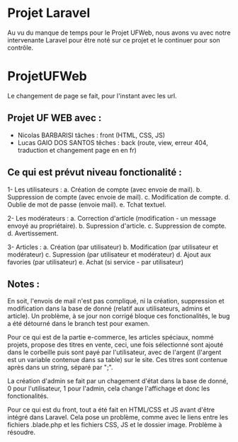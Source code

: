 # Projet Laravel

Au vu du manque de temps pour le Projet UFWeb, nous avons vu avec notre intervenante Laravel pour être noté sur ce projet et le continuer pour son contrôle.

# ProjetUFWeb

Le changement de page se fait, pour l'instant avec les url.

## Projet UF WEB avec :

- Nicolas BARBARISI
    tâches : front (HTML, CSS, JS)
- Lucas GAIO DOS SANTOS
    têches : back (route, view, erreur 404, traduction et changement page en en fr)



## Ce qui est prévut niveau fonctionalité :

1- Les utilisateurs :
 a. Création de compte (avec envoie de mail).
 b. Suppression de compte (avec envoie de mail).
 c. Modification de compte.
 d. Oublie de mot de passe (envoie mail).
 e. Tchat textuel.

2- Les modérateurs :
 a. Correction d'article (modification - un message envoyé au propriétaire).
 b. Supression d'article.
 c. Suppression de compte.
 d. Avertissement.

3- Articles :
 a. Création (par utilisateur)
 b. Modification (par utilisateur et modérateur)
 c. Supression (par utilisateur et modérateur)
 d. Ajout aux favories (par utilisateur)
 e. Achat (si service - par utilisateur)
 
## Notes : 

En soit, l'envois de mail n'est pas compliqué, ni la création, suppression et modification dans la base de donné (relatif aux utilisateurs, admins et article). Un problème, à se jour non corrigé bloque ces fonctionalités, le bug a été détourné dans le branch test pour examen.

Pour ce qui est de la partie e-commerce, les articles spéciaux, nommé projets, propose des titres en vente, ceci, une fois sélectionné sont ajouté dans le corbeille puis sont payé par l'utilisateur, avec de l'argent (l'argent est un variable contenue dans sa table) sur le site. Ces titres sont contenue après dans un string, séparé par ";".

La création d'admin se fait par un chagement d'état dans la base de donné, 0 pour l'utilisateur, 1 pour l'admin, cela change l'affichage et donc les fonctionalités.

Pour ce qui est du front, tout a été fait en HTML/CSS et JS avant d'être intégré dans Laravel. Cela pose un problème, comme avec le liens entre les fichiers .blade.php et les fichiers CSS, JS et le dossier image. Problème à résoudre.